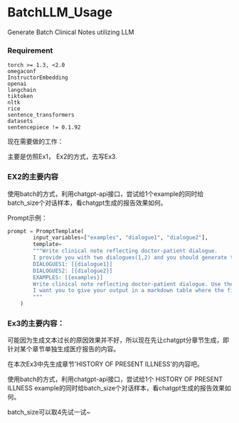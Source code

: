 # BatchLLM_Usage
Generate Batch Clinical Notes utilizing LLM

### Requirement

```
torch >= 1.3, <2.0
omegaconf
InstructorEmbedding
openai
langchain
tiktoken
nltk
rice
sentence_transformers
datasets
sentencepiece != 0.1.92
```



现在需要做的工作：

主要是仿照Ex1， Ex2的方式，去写Ex3.

### EX2的主要内容

使用batch的方式，利用chatgpt-api接口，尝试给1个example的同时给batch_size个对话样本，看chatgpt生成的报告效果如何。

Prompt示例：

```python
prompt = PromptTemplate(
        input_variables=["examples", "dialogue1", "dialogue2"],
        template=
        """Write clinical note reflecting doctor-patient dialogue. 
        I provide you with two dialogues(1,2) and you should generate two clinical notes. 
        DIALOGUES1: [{dialogue1}]
        DIALOGUES2: [{dialogue2}]
        EXAMPLES: [{examples}]
        Write clinical note reflecting doctor-patient dialogue. Use the example notes above to decide the structure of the clinical note. Do not make up information.
        I want you to give your output in a markdown table where the first column is the id of dialogues and the second is the clinical note for each dialogue.
        """
    )
```

### Ex3的主要内容：

可能因为生成文本过长的原因效果并不好，所以现在先让chatgpt分章节生成，即针对某个章节单独生成医疗报告的内容。

在本次Ex3中先生成章节'HISTORY OF PRESENT ILLNESS'的内容吧。

使用batch的方式，利用chatgpt-api接口，尝试给1个 HISTORY OF PRESENT ILLNESS example的同时给batch_size个对话样本，看chatgpt生成的报告效果如何。

batch_size可以取4先试一试~

